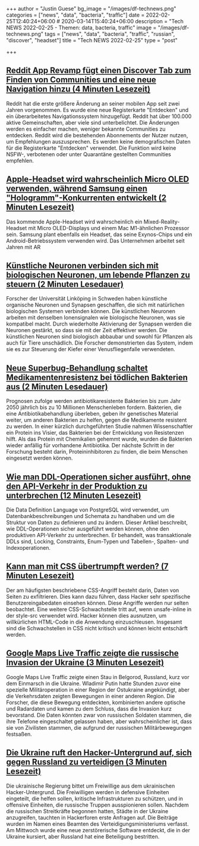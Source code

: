 +++
author = "Justin Guese"
bg_image = "/images/df-technews.png"
categories = ["news", "data", "bacteria", "traffic"]
date = 2022-02-25T12:40:24+06:00 # 2020-03-14T15:40:24+06:00
description = "Tech NEWS 2022-02-25 - Themen: data, bacteria, traffic"
image = "/images/df-technews.png"
tags = ["news", "data", "bacteria", "traffic", "russian", "discover", "headset"]
title = "Tech NEWS 2022-02-25"
type = "post"

+++

## [Reddit App Revamp fügt einen Discover Tab zum Finden von Communities und eine neue Navigation hinzu (4 Minuten Lesezeit)](https://techcrunch.com/2022/02/24/reddit-revamps-with-a-new-discover-tab-for-finding-communities/)

 Reddit hat die erste größere Änderung an seiner mobilen App seit zwei Jahren vorgenommen. Es wurde eine neue Registerkarte "Entdecken" und ein überarbeitetes Navigationssystem hinzugefügt. Reddit hat über 100.000 aktive Gemeinschaften, aber viele sind unterbelichtet. Die Änderungen werden es einfacher machen, weniger bekannte Communities zu entdecken. Reddit wird die bestehenden Abonnements der Nutzer nutzen, um Empfehlungen auszusprechen. Es werden keine demografischen Daten für die Registerkarte "Entdecken" verwendet. Die Funktion wird keine NSFW-, verbotenen oder unter Quarantäne gestellten Communities empfehlen.

## [Apple-Headset wird wahrscheinlich Micro OLED verwenden, während Samsung einen "Hologramm"-Konkurrenten entwickelt (2 Minuten Lesezeit)](https://9to5mac.com/2022/02/24/apple-headset-remains-likely-to-adopt-micro-oled-as-samsung-develops-hologram-competitor/)

 Das kommende Apple-Headset wird wahrscheinlich ein Mixed-Reality-Headset mit Micro OLED-Displays und einem Mac M1-ähnlichen Prozessor sein. Samsung plant ebenfalls ein Headset, das seine Exynos-Chips und ein Android-Betriebssystem verwenden wird. Das Unternehmen arbeitet seit Jahren mit AR

## [Künstliche Neuronen verbinden sich mit biologischen Neuronen, um lebende Pflanzen zu steuern (2 Minuten Lesedauer)](https://newatlas.com/science/artificial-neurons-biological-living-plants/)

 Forscher der Universität Linköping in Schweden haben künstliche organische Neuronen und Synapsen geschaffen, die sich mit natürlichen biologischen Systemen verbinden können. Die künstlichen Neuronen arbeiten mit denselben Ionensignalen wie biologische Neuronen, was sie kompatibel macht. Durch wiederholte Aktivierung der Synapsen werden die Neuronen gestärkt, so dass sie mit der Zeit effektiver werden. Die künstlichen Neuronen sind biologisch abbaubar und sowohl für Pflanzen als auch für Tiere unschädlich. Die Forscher demonstrierten das System, indem sie es zur Steuerung der Kiefer einer Venusfliegenfalle verwendeten.

## [Neue Superbug-Behandlung schaltet Medikamentenresistenz bei tödlichen Bakterien aus (2 Minuten Lesedauer)](https://newatlas.com/medical/superbug-drug-resistance-dsba-inhibitors/)

 Prognosen zufolge werden antibiotikaresistente Bakterien bis zum Jahr 2050 jährlich bis zu 10 Millionen Menschenleben fordern. Bakterien, die eine Antibiotikabehandlung überleben, geben ihr genetisches Material weiter, um anderen Bakterien zu helfen, gegen die Medikamente resistent zu werden. In einer kürzlich durchgeführten Studie nahmen Wissenschaftler ein Protein ins Visier, das Bakterien bei der Entwicklung von Resistenzen hilft. Als das Protein mit Chemikalien gehemmt wurde, wurden die Bakterien wieder anfällig für vorhandene Antibiotika. Der nächste Schritt in der Forschung besteht darin, Proteininhibitoren zu finden, die beim Menschen eingesetzt werden können.

## [Wie man DDL-Operationen sicher ausführt, ohne den API-Verkehr in der Produktion zu unterbrechen (12 Minuten Lesezeit)](https://gist.github.com/jcoleman/1e6ad1bf8de454c166da94b67537758b)

 Die Data Definition Language von PostgreSQL wird verwendet, um Datenbankbeschreibungen und Schemata zu handhaben und um die Struktur von Daten zu definieren und zu ändern. Dieser Artikel beschreibt, wie DDL-Operationen sicher ausgeführt werden können, ohne den produktiven API-Verkehr zu unterbrechen. Er behandelt, was transaktionale DDLs sind, Locking, Constraints, Enum-Typen und Tabellen-, Spalten- und Indexoperationen.

## [Kann man mit CSS übertrumpft werden? (7 Minuten Lesezeit)](https://scotthelme.co.uk/can-you-get-pwned-with-css/)

 Der am häufigsten beschriebene CSS-Angriff besteht darin, Daten von Seiten zu exfiltrieren. Dies kann dazu führen, dass Hacker sehr spezifische Benutzereingabedaten einsehen können. Diese Angriffe werden nur selten beobachtet. Eine weitere CSS-Schwachstelle tritt auf, wenn unsafe-inline in der style-src verwendet wird. Hacker können dies ausnutzen, um willkürlichen HTML-Code in die Anwendung einzuschleusen. Insgesamt sind die Schwachstellen in CSS nicht kritisch und können leicht entschärft werden.

## [Google Maps Live Traffic zeigte die russische Invasion der Ukraine (3 Minuten Lesezeit)](https://www.vice.com/en/article/xgd7dd/google-maps-live-traffic-showed-the-russian-invasion-of-ukraine)

 Google Maps Live Traffic zeigte einen Stau in Belgorod, Russland, kurz vor dem Einmarsch in die Ukraine. Wladimir Putin hatte Stunden zuvor eine spezielle Militäroperation in einer Region der Ostukraine angekündigt, aber die Verkehrsdaten zeigten Bewegungen in einer anderen Region. Die Forscher, die diese Bewegung entdeckten, kombinierten andere optische und Radardaten und kamen zu dem Schluss, dass die Invasion kurz bevorstand. Die Daten könnten zwar von russischen Soldaten stammen, die ihre Telefone eingeschaltet gelassen haben, aber wahrscheinlicher ist, dass sie von Zivilisten stammen, die aufgrund der russischen Militärbewegungen festsaßen.

## [Die Ukraine ruft den Hacker-Untergrund auf, sich gegen Russland zu verteidigen (3 Minuten Lesezeit)](https://www.usnews.com/news/world/articles/2022-02-24/exclusive-ukraine-calls-on-hacker-underground-to-defend-against-russia)

 Die ukrainische Regierung bittet um Freiwillige aus dem ukrainischen Hacker-Untergrund. Die Freiwilligen werden in defensive Einheiten eingeteilt, die helfen sollen, kritische Infrastrukturen zu schützen, und in offensive Einheiten, die russische Truppen ausspionieren sollen. Nachdem die russischen Streitkräfte begonnen hatten, Städte in der Ukraine anzugreifen, tauchten in Hackerforen erste Anfragen auf. Die Beiträge wurden im Namen eines Beamten des Verteidigungsministeriums verfasst. Am Mittwoch wurde eine neue zerstörerische Software entdeckt, die in der Ukraine kursiert, aber Russland hat eine Beteiligung bestritten.


